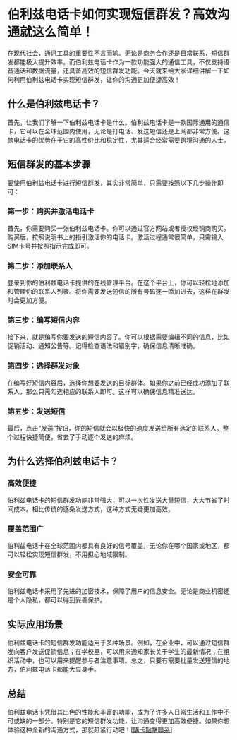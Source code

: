 # 伯利兹电话卡如何实现短信群发？高效沟通就这么简单！

在现代社会，通讯工具的重要性不言而喻。无论是商务合作还是日常联系，短信群发都能极大提升效率。而伯利兹电话卡作为一款功能强大的通信工具，不仅支持语音通话和数据流量，还具备高效的短信群发功能。今天就来给大家详细讲解一下如何利用伯利兹电话卡实现短信群发，让你的沟通更加便捷高效！

## 什么是伯利兹电话卡？

首先，让我们了解一下伯利兹电话卡是什么。伯利兹电话卡是一款国际通用的通信卡，它可以在全球范围内使用，无论是打电话、发送短信还是上网都非常方便。这款电话卡的优势在于它的高性价比和稳定性，尤其适合经常需要跨境沟通的人士。

## 短信群发的基本步骤

要使用伯利兹电话卡进行短信群发，其实非常简单，只需要按照以下几步操作即可：

### 第一步：购买并激活电话卡

首先，你需要购买一张伯利兹电话卡。你可以通过官方网站或者授权经销商购买。购买后，按照说明书上的指引激活你的电话卡。激活过程通常很简单，只需输入SIM卡号并按照指示完成即可。

### 第二步：添加联系人

登录到你的伯利兹电话卡提供的在线管理平台。在这个平台上，你可以轻松地添加和管理你的联系人列表。将你需要发送短信的所有号码逐一添加进去，这样在群发时会更加方便。

### 第三步：编写短信内容

接下来，就是编写你要发送的短信内容了。你可以根据需要编辑不同的信息，比如促销活动、通知公告等。记得检查语法和错别字，确保信息清晰准确。

### 第四步：选择群发对象

在编写好短信内容后，选择你想要发送的目标群体。如果你之前已经成功添加了联系人，那么只需勾选相应的联系人即可。这样可以确保信息精准送达。

### 第五步：发送短信

最后，点击“发送”按钮，你的短信就会以极快的速度发送给所有选定的联系人。整个过程快捷简便，省去了手动逐个发送的麻烦。

## 为什么选择伯利兹电话卡？

### 高效便捷

伯利兹电话卡的短信群发功能非常强大，可以一次性发送大量短信，大大节省了时间成本。相比传统的逐条发送方式，这种方式无疑更加高效。

### 覆盖范围广

伯利兹电话卡在全球范围内都具有良好的信号覆盖，无论你在哪个国家或地区，都可以轻松实现短信群发，不用担心地域限制。

### 安全可靠

伯利兹电话卡采用了先进的加密技术，保障了用户的信息安全。无论是商业机密还是个人隐私，都可以得到妥善保护。

## 实际应用场景

伯利兹电话卡的短信群发功能适用于多种场景。例如，在企业中，可以通过短信群发向客户发送促销信息；在学校里，可以用来通知家长关于学生的最新情况；在组织活动中，也可以用来提醒参与者注意事项。总之，只要有需要批量发送短信的地方，伯利兹电话卡都能大显身手。

## 总结

伯利兹电话卡凭借其出色的性能和丰富的功能，成为了许多人日常生活和工作中不可或缺的一部分。特别是它的短信群发功能，让沟通变得更加高效便捷。如果你想体验这种全新的沟通方式，那就赶紧行动吧！[[購卡點擊聯系](https://t.me/s/esim1088)]